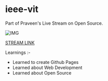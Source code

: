 # ieee-vit
Part of Praveen's Live Stream on Open Source.

![IMG](https://github.com/rohan-kulkarni-25/ieee-vit/blob/266b3a7282348adcadd514ee62e883532a5d878a/Screenshot%20from%202021-09-18%2019-43-20.png)

[STREAM LINK](https://youtu.be/JbAOLgDfHRk) 

Learnings  :- 
- Learned to create Github Pages 
- Learned about Web Development 
- Learned about Open Source 
